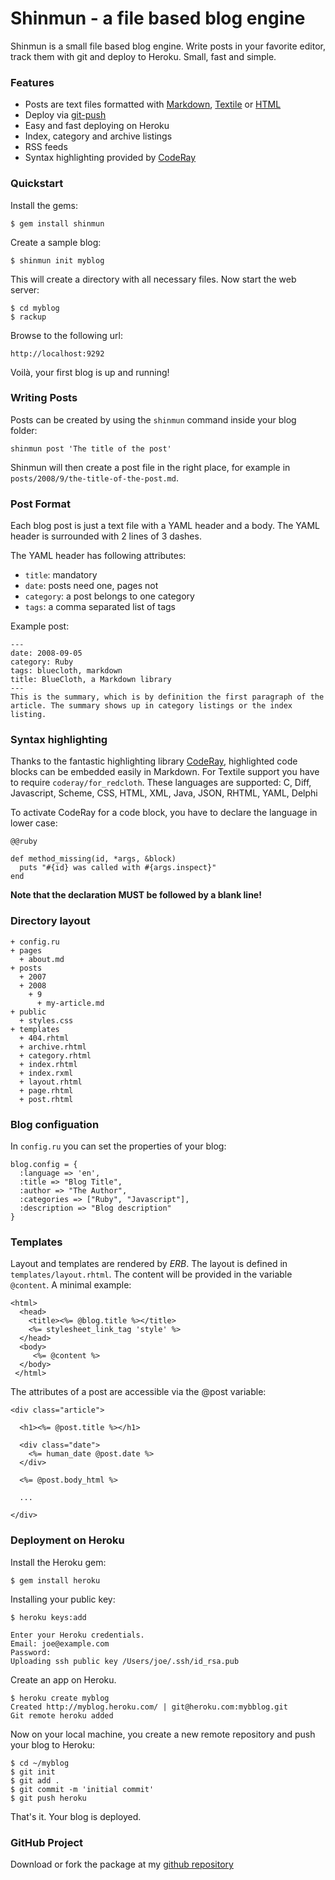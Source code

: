 Shinmun - a file based blog engine
=================================

Shinmun is a small file based blog engine. Write posts in your favorite
editor, track them with git and deploy to Heroku. Small, fast and simple.

### Features

* Posts are text files formatted with [Markdown][8], [Textile][9] or [HTML][10]
* Deploy via [git-push][11]
* Easy and fast deploying on Heroku
* Index, category and archive listings
* RSS feeds
* Syntax highlighting provided by [CodeRay][4]


### Quickstart

Install the gems:

    $ gem install shinmun

Create a sample blog:

    $ shinmun init myblog

This will create a directory with all necessary files. Now start the
web server:

    $ cd myblog
    $ rackup

Browse to the following url:

    http://localhost:9292

Voilà, your first blog is up and running!


### Writing Posts

Posts can be created by using the `shinmun` command inside your blog
folder:

    shinmun post 'The title of the post'

Shinmun will then create a post file in the right place, for example
in `posts/2008/9/the-title-of-the-post.md`.


### Post Format

Each blog post is just a text file with a YAML header and a body. The
YAML header is surrounded with 2 lines of 3 dashes.

The YAML header has following attributes:

* `title`: mandatory
* `date`: posts need one, pages not
* `category`: a post belongs to one category
* `tags`: a comma separated list of tags

Example post:

    --- 
    date: 2008-09-05
    category: Ruby
    tags: bluecloth, markdown
    title: BlueCloth, a Markdown library
    ---
    This is the summary, which is by definition the first paragraph of the
    article. The summary shows up in category listings or the index listing.


### Syntax highlighting

Thanks to the fantastic highlighting library [CodeRay][4], highlighted
code blocks can be embedded easily in Markdown. For Textile support
you have to require `coderay/for_redcloth`. These languages are
supported: C, Diff, Javascript, Scheme, CSS, HTML, XML, Java, JSON,
RHTML, YAML, Delphi

To activate CodeRay for a code block, you have to declare the language
in lower case:

    @@ruby

    def method_missing(id, *args, &block)
      puts "#{id} was called with #{args.inspect}"
    end             

**Note that the declaration MUST be followed by a blank line!**


### Directory layout

    + config.ru
    + pages
      + about.md
    + posts
      + 2007
      + 2008
        + 9
          + my-article.md
    + public
      + styles.css
    + templates
      + 404.rhtml
      + archive.rhtml
      + category.rhtml
      + index.rhtml
      + index.rxml
      + layout.rhtml
      + page.rhtml
      + post.rhtml  

### Blog configuation

In `config.ru` you can set the properties of your blog:

    blog.config = {
      :language => 'en',
      :title => "Blog Title",
      :author => "The Author",
      :categories => ["Ruby", "Javascript"],
      :description => "Blog description"
    }


### Templates

Layout and templates are rendered by *ERB*.  The layout is defined in
`templates/layout.rhtml`. The content will be provided in the variable
`@content`. A minimal example:

    <html>
      <head>
        <title><%= @blog.title %></title>
        <%= stylesheet_link_tag 'style' %>
      </head>
      <body>
         <%= @content %>
      </body>
     </html>

The attributes of a post are accessible via the @post variable:

    <div class="article">
     
      <h1><%= @post.title %></h1>
     
      <div class="date">
        <%= human_date @post.date %>
      </div>
     
      <%= @post.body_html %>

      ...      

    </div>


### Deployment on Heroku

Install the Heroku gem:

    $ gem install heroku

Installing your public key:

    $ heroku keys:add

    Enter your Heroku credentials.
    Email: joe@example.com
    Password: 
    Uploading ssh public key /Users/joe/.ssh/id_rsa.pub

Create an app on Heroku.

    $ heroku create myblog
    Created http://myblog.heroku.com/ | git@heroku.com:mybblog.git
    Git remote heroku added

Now on your local machine, you create a new remote repository and push
your blog to Heroku:

    $ cd ~/myblog
    $ git init
    $ git add .
    $ git commit -m 'initial commit'
    $ git push heroku

That's it. Your blog is deployed.



### GitHub Project

Download or fork the package at my [github repository][1]


[1]: http://github.com/georgi/shinmun
[2]: http://www.matthias-georgi.de/2008/9/quick-guide-for-passenger-on-ubuntu-hardy.html
[3]: http://github.com/georgi/kontrol
[4]: http://coderay.rubychan.de/
[5]: http://www.modrails.com/
[6]: http://github.com/rack/rack
[7]: http://github.com/georgi/git_store
[8]: http://daringfireball.net/projects/markdown/
[9]: http://textile.thresholdstate.com/
[10]: http://en.wikipedia.org/wiki/Html
[11]: http://www.kernel.org/pub/software/scm/git/docs/git-push.html
